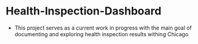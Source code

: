 # Health-Inspection-Dashboard

- This project serves as a current work in progress with the main goal of documenting and exploring health inspection results withing Chicago

